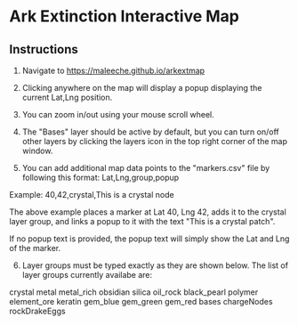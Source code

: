 # Ark Extinction Interactive Map

## Instructions
1. Navigate to https://maleeche.github.io/arkextmap

2. Clicking anywhere on the map will display a popup displaying the current Lat,Lng position.

3. You can zoom in/out using your mouse scroll wheel.

4. The "Bases" layer should be active by default, but you can turn on/off other layers by
clicking the layers icon in the top right corner of the map window.

5. You can add additional map data points to the "markers.csv" file by following this format:
Lat,Lng,group,popup

Example:
40,42,crystal,This is a crystal node

The above example places a marker at Lat 40, Lng 42, adds it to the crystal layer group,
and links a popup to it with the text "This is a crystal patch".

If no popup text is provided, the popup text will simply show the Lat and Lng of the marker.

6. Layer groups must be typed exactly as they are shown below.
The list of layer groups currently availabe are:

crystal
metal
metal_rich
obsidian
silica
oil_rock
black_pearl
polymer
element_ore
keratin
gem_blue
gem_green
gem_red
bases
chargeNodes
rockDrakeEggs
